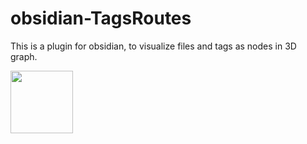 # obsidian-TagsRoutes
This is a plugin for obsidian, to visualize files and tags as nodes in 3D graph.

<img src="https://github.com/kctekn/obsidian-TagsRoutes/assets/32674595/a4d3845d-13f7-4d6b-8555-7a37cb5a7ade" width="100" height="100">
